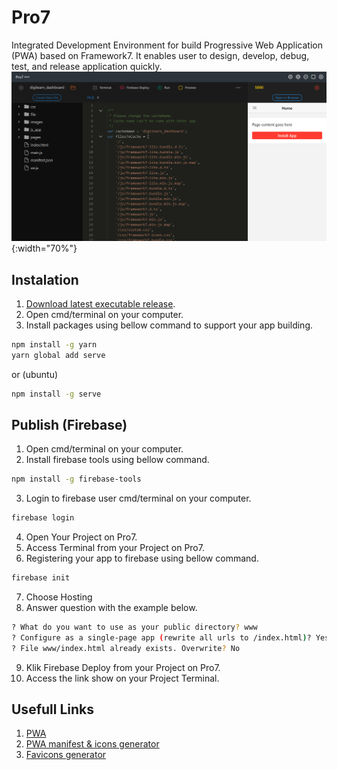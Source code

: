 # Pro7
Integrated Development Environment for build Progressive Web Application (PWA) based on Framework7. It enables user to design, develop, debug, test, and release application quickly.
![alt text](https://raw.githubusercontent.com/NowDB/Pro7/master/www/img/ide.png "Pro7 IDE"){:width="70%"}

## Instalation
1. [Download latest executable release](https://github.com/NowDB/Pro7/releases).
2. Open cmd/terminal on your computer.
3. Install packages using bellow command to support your app building.
```sh
npm install -g yarn
yarn global add serve
```
or (ubuntu)
```sh
npm install -g serve
```

## Publish (Firebase)
1. Open cmd/terminal on your computer.
2. Install firebase tools using bellow command.
```sh
npm install -g firebase-tools
```
3. Login to firebase user cmd/terminal on your computer.
```sh
firebase login
```
4. Open Your Project on Pro7.
5. Access Terminal from your Project on Pro7.
6. Registering your app to firebase using bellow command.
```sh
firebase init
```
7. Choose Hosting
8. Answer question with the example below.
```sh
? What do you want to use as your public directory? www
? Configure as a single-page app (rewrite all urls to /index.html)? Yes
? File www/index.html already exists. Overwrite? No
```
9. Klik Firebase Deploy from your Project on Pro7.
10. Access the link show on your Project Terminal.

## Usefull Links
1. [PWA](https://web.dev/progressive-web-apps/)
2. [PWA manifest & icons generator](https://app-manifest.firebaseapp.com/)
3. [Favicons generator](https://www.favicon-generator.org/)
